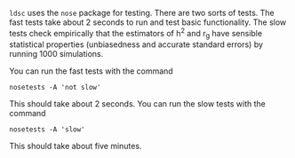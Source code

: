 `ldsc` uses the `nose` package for testing. There are two sorts of tests. The fast tests take about 2 seconds to run and test basic functionality. The slow tests check empirically that the estimators of h<sup>2</sup> and r<sub>g</sub> have sensible statistical properties (unbiasedness and accurate standard errors) by running 1000 simulations.

You can run the fast tests with the command

	nosetests -A 'not slow'
This should take about 2 seconds. You can run the slow tests with the command 

	nosetests -A 'slow'
This should take about five minutes.
   
 
